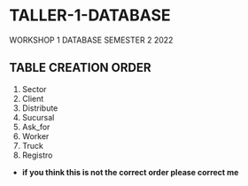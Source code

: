 # TALLER-1-DATABASE
WORKSHOP 1 DATABASE SEMESTER 2 2022
## TABLE CREATION ORDER
1. Sector
2. Client
3. Distribute
4. Sucursal
5. Ask_for
6. Worker
7. Truck
8. Registro
* **if you think this is not the correct order please correct me**
